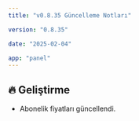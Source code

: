 ```yaml
---
title: "v0.8.35 Güncelleme Notları"

version: "0.8.35"

date: "2025-02-04"

app: "panel"
---
```

## 🔥 Geliştirme

- Abonelik fiyatları güncellendi.


